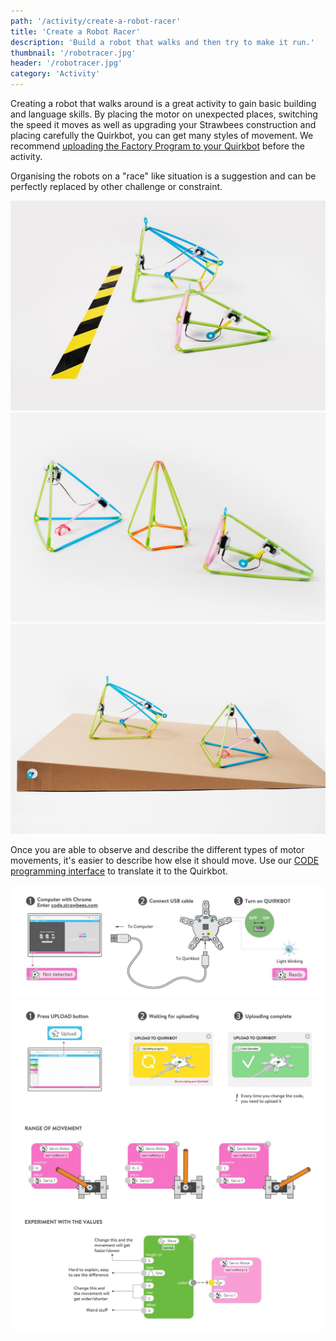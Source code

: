 ```yaml
---
path: '/activity/create-a-robot-racer'
title: 'Create a Robot Racer'
description: 'Build a robot that walks and then try to make it run.'
thumbnail: '/robotracer.jpg'
header: '/robotracer.jpg'
category: 'Activity'
---
```


<section component="youtube" url="https://youtu.be/VaYw4uI3HYE"></section>

Creating a robot that walks around is a great activity to gain basic building and language skills. By placing the motor on unexpected places, switching the speed it moves as well as upgrading your Strawbees construction and placing carefully the Quirkbot, you can get many styles of movement. We recommend [uploading the Factory Program to your Quirkbot](https://code.strawbees.com/) before the activity.

Organising the robots on a "race" like situation is a suggestion and can be perfectly replaced by other challenge or constraint.

<section component="gallery">

![Running in a straight line can be challenging](/robotracer3.jpg)
![Add obstacles and modify the shape of robot bodies to create new situations](/robotracer2.jpg)
![Changing the surface material and angle can cause dramatic changes on your robot's performance](/robotracer4.jpg)

</section>

Once you are able to observe and describe the different types of motor movements, it's easier to describe how else it should move. Use our [CODE programming interface](https://code.strawbees.com/) to translate it to the Quirkbot.


<section component="gallery">

![Quirkbot works on Google Chrome Browser and ChromeOS](/robotracer5.jpg)
![Uploading an empty program to your Quirkbot if you want to start from scratch](/robotracer6.jpg)
![Use Flow programming to change how your robot moves](/robotracer7.jpg)

</section>
